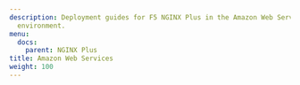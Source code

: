 ```yaml
---
description: Deployment guides for F5 NGINX Plus in the Amazon Web Services (AWS) cloud
  environment.
menu:
  docs:
    parent: NGINX Plus
title: Amazon Web Services
weight: 100
---
```

